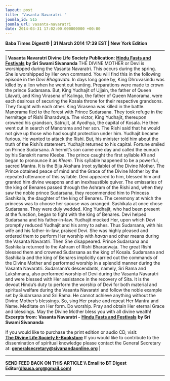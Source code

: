 ```yaml
---
layout: post
title: 'Vasanta Navaratri '
joomla_id: 515
joomla_url: vasanta-navaratri
date: 2014-03-31 17:02:00.000000000 +00:00
---
```

**Baba Times Digest© | 31 March 2014 17:39 EST | New York Edition**
* * *
|
**Vasanta Navaratri**
**Divine Life Society Publication:** [**Hindu Fasts and Festivals**](http://www.dlshq.org/religions/vasantanava.htm) **by Sri Swami Sivananda**
THE DIVINE MOTHER or Devi is worshipped during the Vasanta Navaratri. This occurs during the spring. She is worshipped by Her own command. You will find this in the following episode in the _Devi Bhagavata._
In days long gone by, King Dhruvasindu was killed by a lion when he went out hunting. Preparations were made to crown the prince Sudarsana. But, King Yudhajit of Ujjain, the father of Queen Lilavati, and King Virasena of Kalinga, the father of Queen Manorama, were each desirous of securing the Kosala throne for their respective grandsons. They fought with each other. King Virasena was killed in the battle. Manorama fled to the forest with Prince Sudarsana. They took refuge in the hermitage of Rishi Bharadwaja.
The victor, King Yudhajit, thereupon crowned his grandson, Satrujit, at Ayodhya, the capital of Kosala. He then went out in search of Manorama and her son. The Rishi said that he would not give up those who had sought protection under him. Yudhajit became furious. He wanted to attack the Rishi. But, his minister told him about the truth of the Rishi’s statement. Yudhajit returned to his capital.
Fortune smiled on Prince Sudarsana. A hermit’s son came one day and called the eunuch by his Sanskrit name Kleeba. The prince caught the first syllable _Kli_ and began to pronounce it as _Kleem._ This syllable happened to be a powerful, sacred Mantra. It is the Bija Akshara (root syllable) of the Divine Mother. The Prince obtained peace of mind and the Grace of the Divine Mother by the repeated utterance of this syllable. Devi appeared to him, blessed him and granted him divine weapons and an inexhaustible quiver.
The emissaries of the king of Benares passed through the Ashram of the Rishi and, when they saw the noble prince Sudarsana, they recommended him to Princess Sashikala, the daughter of the king of Benares.
The ceremony at which the princess was to choose her spouse was arranged. Sashikala at once chose Sudarsana. They were duly wedded. King Yudhajit, who had been present at the function, began to fight with the king of Benares. Devi helped Sudarsana and his father-in-law. Yudhajit mocked Her, upon which Devi promptly reduced Yudhajit and his army to ashes.
Thus Sudarsana, with his wife and his father-in-law, praised Devi. She was highly pleased and ordered them to perform Her worship with _havan_ and other means during the Vasanta Navaratri. Then She disappeared.
Prince Sudarsana and Sashikala returned to the Ashram of Rishi Bharadwaja. The great Rishi blessed them and crowned Sudarsana as the king of Kosala. Sudarsana and Sashikala and the king of Benares implicitly carried out the commands of the Divine Mother and performed worship in a splendid manner during the Vasanta Navaratri.
Sudarsana’s descendants, namely, Sri Rama and Lakshmana, also performed worship of Devi during the Vasanta Navaratri and were blessed with Her assistance in the recovery of Sita.
It is the devout Hindu’s duty to perform the worship of Devi for both material and spiritual welfare during the Vasanta Navaratri and follow the noble example set by Sudarsana and Sri Rama. He cannot achieve anything without the Divine Mother’s blessings. So, sing Her praise and repeat Her Mantra and Name. Meditate on Her form. Do worship. Pray and obtain Her eternal Grace and blessings. May the Divine Mother bless you with all divine wealth!
**Excerpts from:**
**Vasanta Navaratri -** [**Hindu Fasts and Festivals**](http://www.dlshq.org/religions/vasantanava.htm) **by Sri Swami Sivananda**  
  
If you would like to purchase the print edition or audio CD, visit:   
 [**The Divine Life Society E-Bookstore**](http://www.dlshq.org/cgi-bin/store/commerce.cgi?category=krishnananda&cart_id=1394930528.401)
If you would like to contribute to the dissemination of spiritual knowledge please contact the General Secretary at:
**[generalsecretary@sivanandaonline.org](mailto:generalsecretary@sivanandaonline.org)**
 |
* * *
**SEND FEED BACK ON THIS ARTICLE \\\ Email to BT Digest Editor[](mailto:dlsusa.org@gmail.com?subject=DLS%20Posts)(dlsusa.org@gmail.com)**
* * *
  
